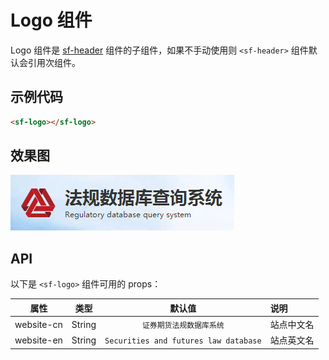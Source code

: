 # Logo 组件
Logo 组件是 [sf-header](./header.html) 组件的子组件，如果不手动使用则 `<sf-header>` 组件默认会引用次组件。

## 示例代码

```html
<sf-logo></sf-logo>
```

## 效果图

![preview](./media/logo.png)

## API
以下是 `<sf-logo>` 组件可用的 props：

| 属性 | 类型 | 默认值 | 说明 |
| :---: | :---: | :---: | :--- |
| website-cn | String | `证券期货法规数据库系统` | 站点中文名 |
| website-en | String | `Securities and futures law database` | 站点英文名 |